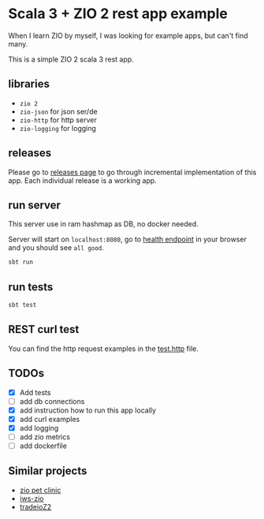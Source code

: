 # Scala 3 + ZIO 2 rest app example

When I learn ZIO by myself, I was looking for example apps, but can't find many.

This is a simple ZIO 2 scala 3 rest app.

## libraries

- `zio 2`
- `zio-json` for json ser/de
- `zio-http` for http server
- `zio-logging` for logging

## releases

Please go to [releases page](https://github.com/wenhoujx/zio-rest-app-example/releases) to go through incremental implementation of this app. Each individual release is a working app.

## run server

This server use in ram hashmap as DB, no docker needed.

Server will start on `localhost:8080`, go to [health endpoint](http://localhost:8080/health) in your browser and you should see `all good`.

```bash
sbt run
```

## run tests

```bash
sbt test
```

## REST curl test

You can find the http request examples in the [test.http](./http/test.http) file.

## TODOs

- [x] Add tests
- [ ] add db connections
- [x] add instruction how to run this app locally
- [x] add curl examples
- [x] add logging
- [ ] add zio metrics
- [ ] add dockerfile

## Similar projects

- [zio pet clinic](https://github.com/zio/zio-petclinic)
- [iws-zio](https://github.com/balanka/iws-zio)
- [tradeioZ2](https://github.com/debasishg/tradeioZ2)
